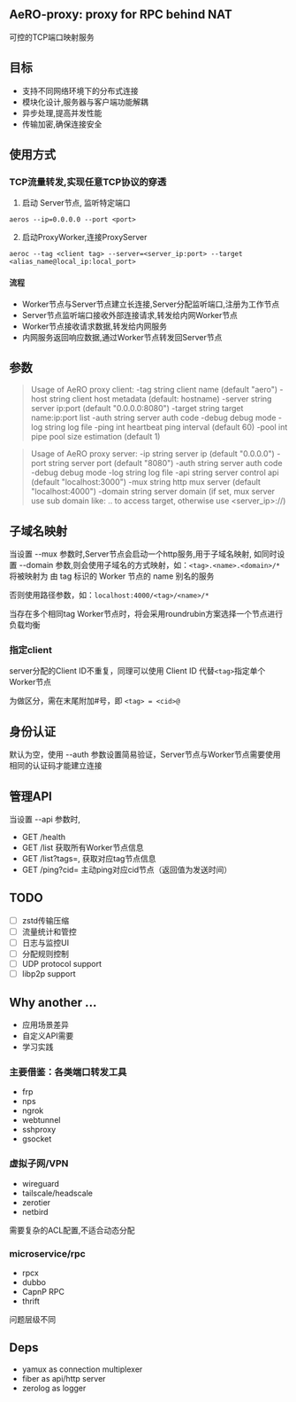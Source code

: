 ## AeRO-proxy: proxy for RPC behind NAT

可控的TCP端口映射服务

## 目标
- 支持不同网络环境下的分布式连接
- 模块化设计,服务器与客户端功能解耦
- 异步处理,提高并发性能
- 传输加密,确保连接安全

## 使用方式
### TCP流量转发,实现任意TCP协议的穿透
1. 启动 Server节点, 监听特定端口
```
aeros --ip=0.0.0.0 --port <port>

```
2. 启动ProxyWorker,连接ProxyServer

```
aeroc --tag <client tag> --server=<server_ip:port> --target <alias_name@local_ip:local_port>
```
#### 流程
- Worker节点与Server节点建立长连接,Server分配监听端口,注册为工作节点
- Server节点监听端口接收外部连接请求,转发给内网Worker节点
- Worker节点接收请求数据,转发给内网服务
- 内网服务返回响应数据,通过Worker节点转发回Server节点

## 参数
> Usage of AeRO proxy client:
  -tag string
        client name (default "aero")
  -host string
        client host metadata (default: hostname)
  -server string
        server ip:port (default "0.0.0.0:8080")
  -target string
        target name:ip:port list
  -auth string
        server auth code
  -debug
        debug mode
  -log string
        log file
  -ping int
        heartbeat ping interval (default 60)
  -pool int
        pipe pool size estimation (default 1)

> Usage of AeRO proxy server:
    -ip string
            server ip (default "0.0.0.0")
    -port string
            server port (default "8080")
    -auth string
            server auth code
    -debug
            debug mode
    -log string
            log file
    -api string
            server control api (default "localhost:3000")
    -mux string
            http mux server (default "localhost:4000")
    -domain string
            server domain (if set, mux server use sub domain like: <tag>.<name>.<domain> to access target, otherwise use <server_ip>:<port>/<tag>/<name>)

## 子域名映射
当设置 --mux 参数时,Server节点会启动一个http服务,用于子域名映射, 如同时设置 --domain 参数,则会使用子域名的方式映射，如：`<tag>.<name>.<domain>/*` 将被映射为 由 tag 标识的 Worker 节点的 name 别名的服务

否则使用路径参数，如：`localhost:4000/<tag>/<name>/*`

当存在多个相同tag Worker节点时，将会采用roundrubin方案选择一个节点进行负载均衡
### 指定client
server分配的Client ID不重复，同理可以使用 Client ID 代替`<tag>`指定单个Worker节点

为做区分，需在末尾附加#号，即 `<tag> = <cid>@`
## 身份认证
默认为空，使用 --auth 参数设置简易验证，Server节点与Worker节点需要使用相同的认证码才能建立连接

## 管理API
当设置 --api 参数时,
- GET /health
- GET /list 获取所有Worker节点信息
- GET /list?tags=<tag1>,<tag2> 获取对应tag节点信息
- GET /ping?cid=<cid> 主动ping对应cid节点（返回值为发送时间）

## TODO
- [ ] zstd传输压缩
- [ ] 流量统计和管控
- [ ] 日志与监控UI
- [ ] 分配规则控制
- [ ] UDP protocol support
- [ ] libp2p support

## Why another ...
- 应用场景差异
- 自定义API需要
- 学习实践

### 主要借鉴：各类端口转发工具
- frp
- nps
- ngrok
- webtunnel
- sshproxy
- gsocket


### 虚拟子网/VPN
- wireguard
- tailscale/headscale
- zerotier
- netbird

需要复杂的ACL配置,不适合动态分配

### microservice/rpc
- rpcx
- dubbo
- CapnP RPC
- thrift

问题层级不同

## Deps
- yamux as connection multiplexer
- fiber as api/http server
- zerolog as logger